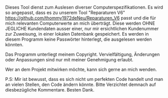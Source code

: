 Dieses Tool dienst zum Auslesen diverser Computerspezifikationen.
Es wird so angepasst, dass es zu unserem Tool "Reparaturen V6"
https://github.com/thommy1972deNeu/Reparaturen_V6
passt und die für mich relevanten Computerwerte an mich überträgt.
Diese werden OHNE JEGLICHE Kundendaten ausser einer, nur mir ersichtlichen Kundenummer zur Zuweisung, 
in einer lokalen Datenbank gespeichert.
Es werden in diesem Programm keine Passwörter hinterlegt, die ausgelesen werden könnten.

Das Programm unterliegt meinem Copyright. 
Vervielfältigung, Änderungen oder Anpassungen sind nur mit meiner Genehmigung erlaubt.

Wer an dem Projekt mitwirken möchte, kann sich gerne an mich wenden.

P.S:
Mir ist bewusst, dass es sich nicht um perfekten Code handelt und man an vielen Stellen, den Code ändern könnte.
Bitte Verzichtet demnach auf diesbezügliche Kommentare.
Besten Dank.
